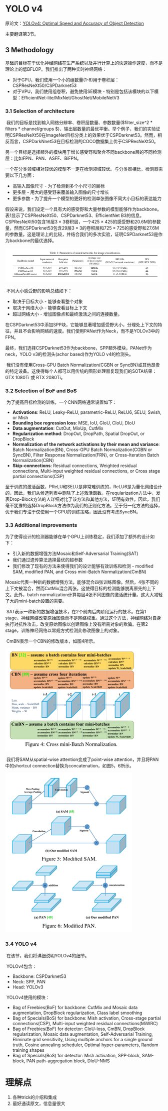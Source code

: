 # YOLO v4

原论文：[YOLOv4: Optimal Speed and Accuracy of Object Detection](https://arxiv.org/abs/2004.10934)

主要翻译第3节。

## 3 Methodology

​		基础的目标在于优化神经网络在生产系统以及并行计算上的快速操作速度，而不是理论上的低BFLOP。我们推出了两种实时神经网络：

* 对于GPU，我们使用一个小的组数量(1-8)用于卷积层：CSPResNeXt50/CSPDarknet53
* 对于VPU，我们使用组卷积，避免使用SE模块 - 特别是包括该模块的以下模型：EfficientNet-lite/MixNet/GhostNet/MobileNetV3

### 3.1 Selection of architecture

​		我们的目标是找到输入网络分辨率、卷积层数量、参数数量($filter\_size^2 * filters * channel/groups $)、输出层数量的最优平衡。举个例子，我们的实验证明CSPResNeXt50在ImageNet目标分类上的效果优于CSPDarknet53。然而，相反而言，CSPDarkNnet53在目标检测的COCO数据集上优于CSPResNeXt50。

​		另一个目标是选择额外的模块用于增长感受野和聚合不同backbone层的不同检测层：比如FPN、PAN、ASFF、BiFPN。

​		一个在分类领域相对较优的模型不一定在检测领域较优。与分类器相比，检测器需要以下几方面：

* 高输入图像尺寸 - 为了检测到多个小尺寸的目标
* 更多层 - 用大的感受野来覆盖输入图像的尺寸增长
* 更多参数 - 为了提升一个模型的更好的检测单张图像不同大小目标的表达能力



​		假设来说，我们设定一个具有大的感受野和大量参数的模型能够作为backbone。表1显示了CSPResNeXt50、CSPDarknet53、EfficientNet B3的信息。CSPResNeXt50包含16层$3\times3$卷积层，一个$425 \times 425$的感受野和20.6M的参数量，然而CSPDarknet53包含29层$3 \times 3$的卷积层和$725 \times 725$的感受野和27.6M的参数量。这是理论上的比较，并结合我们的多次实验，证明CSPDarknet53是作为backbone的最优选择。

![image-20210912141712113](images/image-20210912141712113.png)

​		不同大小感受野的影响总结如下：

* 取决于目标大小 - 能够查看整个对象
* 取决于网络大小 - 能够查看目标上下文
* 超过网络大小 - 增加图像点和最终激活之间的连接数量。



​		在CSPDarknet53中添加SPP块，它能够显著增加感受野大小，分理处上下文的特征，并且不会影响网络的速度。我们使用PANet作为Neck，而不是YOLOv3中的FPN。

​		最终，我们选择CSPDarknet53作为backbone，SPP额外模块，PANet作为neck，YOLO v3的检测头(achor based)作为YOLO v4的检测头。

​		我们没有使用Cross-GPU Batch Normalization(CGBN or SyncBN)或其他昂贵的特定设备。这使得每个人都可以用传统的图形处理器复现我们的SOTA结果：GTX 1080Ti 或 RTX 2080Ti。

### 3.2 Selection of BoF and BoS

​		为了提高目标检测的训练，一个CNN网络通常设置如下：

* **Activations**: ReLU, Leaky-ReLU, parametric-ReLU, ReLU6, SELU, Swish, or Mish
* **Bounding box regression loss**: MSE, IoU, GIoU, CIoU, DIoU
* **Data augmentation**: CutOut, MixUp, CutMix
* **Regularization method**: DropOut, DropPath, Spatial DropOut, or DropBlock
* **Normalization of the network activations by their mean and variance**: Batch Normalization(BN), Cross-GPU Batch Normalization(CGBN or SyncBN), Filter Response Normalization(FRN), or Cross-Iteration Batch Normalization(CBN)
* **Skip-connections**: Residual connections, Weighted residual connections, Multi-input weighted residual connections, or Cross stage partial connections(CSP)



​		至于训练的激活函数，PReLU和SELU是非常难训练的，ReLU6是为量化网络设计的，因此，我们从候选列表中删除了上述激活函数。在reqularization方法中，发表Drop-Block方法的人详细对比了该方法和其他方法，证明有效性。因此，我们毫不犹豫的选择DropBlock方法作为我们的正则化方法。至于归一化方法的选择，优于我们专注于仅使用一个GPU的训练策略，因此没有考虑SyncBN。

### 3.3 Additional improvements

​		为了使得设计的检测器能够在单个GPU上训练稳定，我们添加了额外的设计如下：

* 引入新的数据增强方法Mosaic和Self-Adversarial Training(SAT)
* 我们通过遗传算法选择最优的超参数
* 我们修改了现有的方法来使得我们的设计能够有效训练和检测 - modified SAM, modified PAN, and Cross mini-Batch Normalization(CmBN)



​		Mosaic代表一种新的数据增强方法，能够混合四张训练图像。然后，4张不同的上下文被混合，然而CutMix混合两张。这使得目标的检测能够脱离原先的上下文。此外，batch normalization计算每层4张不同图像的激活统计量。这大大减轻了大的mini-batch设置的需要。

​		SAT表示一种新的数据增强技术，在2个前向后向阶段运行的技术。在第1 stage，神经网络改变原始图像而不是网络权重。通过这个方法，神经网络对自身执行对抗性攻击，改变原始图像以创建图像上没有所需对象的欺骗。在第2 stage，训练神经网络以常规方式检测此修改图像上的对象。

​		CmBN表示一个CBN的修改版本，如图4所示。

![image-20210912152743088](images/image-20210912152743088.png)

​		我们将SAM从spatial-wise attention变成了point-wise attention，并且将PAN中的shortcut connection替换为concatenation，如图5，6所示。

![image-20210912153356951](images/image-20210912153356951.png)

### 3.4 YOLO v4

​		在该节，我们将详细说明YOLOv4的细节。

​		YOLOv4包含：

* Backbone: CSPDarknet53
* Neck: SPP, PAN
* Head: YOLOv3



​		YOLOv4使用的模块：

* Bag of Freebies(BoF) for backbone: CutMix and Mosaic data augmentation, DropBlock regularization, Class label smoothing
* Bag of Specials(BoS) for backbone: Mish activation, Cross-stage partial connections(CSP), Multi-input weighted residual connections(MiWRC)
* Bag of Freebies(BoF) for detector: CIoU-loss, CmBN, DropBlock regularization, Mosaic data augmentation, Self-Adversarial Training, Eliminate grid sensitivity, Using multiple anchors for a single ground truth, Cosine annealing scheduler, Optimal hyper-parameters, Random training shapes
* Bag of Specials(BoS) for detector: Mish activation, SPP-block, SAM-block, PAN path-aggregation block, DIoU-NMS



# 理解点

1. 各种trick的介绍和集成
2. 最好通读原文，信息量很大

